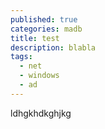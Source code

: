 ```yaml
---
published: true
categories: madb
title: test
description: blabla
tags:
  - net 
  - windows 
  - ad 
---
```


ldhgkhdkghjkg

